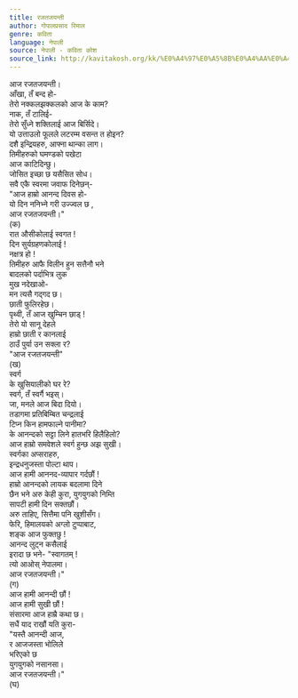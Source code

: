 ```yaml
---
title: रजतजयन्ती
author: गोपालप्रसाद रिमाल
genre: कविता
language: नेपाली
source: नेपाली - कविता कोश
source_link: http://kavitakosh.org/kk/%E0%A4%97%E0%A5%8B%E0%A4%AA%E0%A4%BE%E0%A4%B2%E0%A4%AA%E0%A5%8D%E0%A4%B0%E0%A4%B8%E0%A4%BE%E0%A4%A6_%E0%A4%B0%E0%A4%BF%E0%A4%AE%E0%A4%BE%E0%A4%B2
---
```


आज रजतजयन्ती।  
आँखा, तँ बन्द हो-  
तेरो नक्कलझक्कलको आज के काम?  
नाक, तँ टालिई-  
तेरो सुँध्ने शक्तिलाई आज बिर्सिदे।  
यो उत्ताउलो फूलले लटरम्म वसन्त त होइन?  
दशै इन्द्रियहरु, आफ्ना थान्का लाग।  
तिमीहरुको घमण्डको पखेटा  
आज काटिदिन्छु।  
जोसित इच्छा छ यसैसित सोध।  
सवै एकै स्वरमा जवाफ दिनेछन्-  
"आज हाम्रो आनन्द दिवस हो-  
यो दिन ननिभ्ने गरी उज्ज्वल छ ,  
आज रजतजयन्ती।"  
(क)  
रात औसीकोलाई स्वगत !  
दिन सुर्यग्रहणकोलाई !  
नक्षत्र हो !  
तिमीहरु आफै विलीन हुन सत्तैनौ भने  
बादलको पर्दाभित्र लुक  
मुख नदेखाओ-  
मन त्यसै गद्गद छ।  
छाती फुलिरहेछ।  
पृथ्वी, तँ आज खुम्चिन छाड् !  
तेरो यो सानू देहले  
हाम्रो छाती र कानलाई  
ठाउँ पुर्या उन सक्ला र?  
"आज रजतजयन्ती"  
(ख)  
स्वर्ग  
के खुसियालीको घर रे?  
स्वर्ग, तँ स्वर्गै भइस्।  
जा, मनले आज बिदा दियो।  
तडागमा प्रतिबिम्बित चन्द्रलाई  
टिप्न किन हामफाल्ने पानीमा?  
के आनन्दको सट्टा लिने हातभरि हिलैहिलो?  
आज हाम्रो समवेशले स्वर्ग हुन्छ अझ सुखी।  
स्वर्गका अप्सराहरु,  
इन्द्रधनुजस्ता पोल्टा थाप।  
आज हामी आननद-व्यापार गर्दछौं !  
हाम्रो आनन्दको लायक बदलामा दिने  
छैन भने अरु केही कुरा, युगयुगको निम्ति  
सापटी हामी दिन सक्तछौं।  
अरु ताहिए, सित्तैमा पनि खुशीसँग।  
फेरि, हिमालयको अग्लो टुप्पाबाट,  
शङ्क आज फुक्तछु !  
आनन्द लुट्न कसैलाई  
इरादा छ भने- "स्वागतम् !  
त्यो आओस् नेपालमा।  
आज रजतजयन्ती।"  
(ग)  
आज हामी आनन्दी छौं !  
आज हामी सुखी छौं !  
संसारमा आज हाम्रै कथा छ।  
सधैं याद राखौं यति कुरा-  
"यस्तै आनन्दी आज,  
र आजजस्ता भोलिले  
भरिएको छ  
युगयुगको नसानसा।  
आज रजतजयन्ती।"  
(घ)
